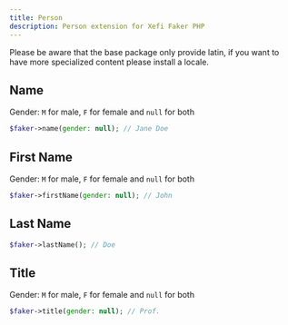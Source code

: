```yaml
---
title: Person
description: Person extension for Xefi Faker PHP
---
```


Please be aware that the base package only provide latin, if you want to have more specialized content please install a locale.

## Name
Gender: `M` for male, `F` for female and `null` for both
```php
$faker->name(gender: null); // Jane Doe
```

## First Name
Gender: `M` for male, `F` for female and `null` for both
```php
$faker->firstName(gender: null); // John
```

## Last Name
```php
$faker->lastName(); // Doe
```

## Title
Gender: `M` for male, `F` for female and `null` for both
```php
$faker->title(gender: null); // Prof.
```
